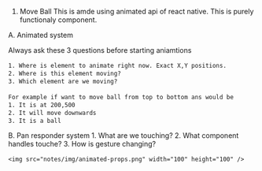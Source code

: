 1. Move Ball 
This is amde using animated api of react native. This is purely functionaly component.




A. Animated system

Always ask these 3 questions before starting aniamtions

    1. Where is element to animate right now. Exact X,Y positions.
    2. Where is this element moving?
    3. Which element are we moving?

    For example if want to move ball from top to bottom ans would be
    1. It is at 200,500
    2. It will move downwards
    3. It is a ball

B. Pan responder system
     1. What are we touching?
     2. What component handles touche?
     3. How is gesture changing?   
     
    <img src="notes/img/animated-props.png" width="100" height="100" /> 
     
